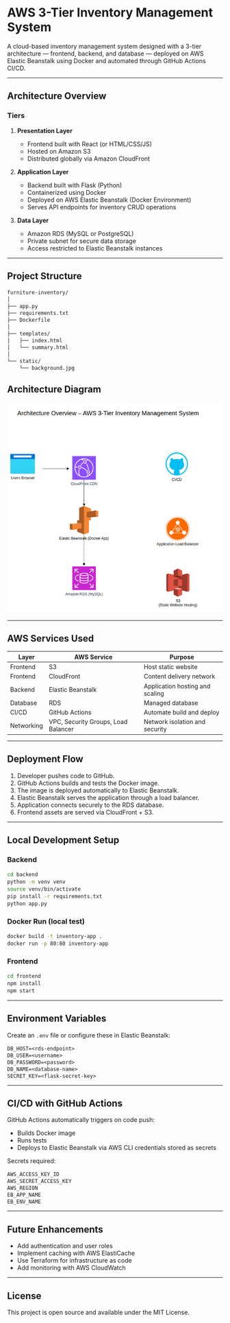 

# AWS 3-Tier Inventory Management System

A cloud-based inventory management system designed with a 3-tier architecture — frontend, backend, and database — deployed on AWS Elastic Beanstalk using Docker and automated through GitHub Actions CI/CD.

---

## Architecture Overview

### Tiers
1. **Presentation Layer**  
   - Frontend built with React (or HTML/CSS/JS)  
   - Hosted on Amazon S3  
   - Distributed globally via Amazon CloudFront

2. **Application Layer**  
   - Backend built with Flask (Python)  
   - Containerized using Docker  
   - Deployed on AWS Elastic Beanstalk (Docker Environment)  
   - Serves API endpoints for inventory CRUD operations

3. **Data Layer**  
   - Amazon RDS (MySQL or PostgreSQL)  
   - Private subnet for secure data storage  
   - Access restricted to Elastic Beanstalk instances

---

## Project Structure

```
furniture-inventory/
│
├── app.py
├── requirements.txt
├── Dockerfile
│
├── templates/
│   ├── index.html
│   └── summary.html
│
└── static/
    └── background.jpg

```
## Architecture Diagram

![AWS 3-Tier Architecture](./arch_diag.png)

---

## AWS Services Used

| Layer | AWS Service | Purpose |
|-------|--------------|----------|
| Frontend | S3 | Host static website |
| Frontend | CloudFront | Content delivery network |
| Backend | Elastic Beanstalk | Application hosting and scaling |
| Database | RDS | Managed database |
| CI/CD | GitHub Actions | Automate build and deploy |
| Networking | VPC, Security Groups, Load Balancer | Network isolation and security |

---

## Deployment Flow

1. Developer pushes code to GitHub.  
2. GitHub Actions builds and tests the Docker image.  
3. The image is deployed automatically to Elastic Beanstalk.  
4. Elastic Beanstalk serves the application through a load balancer.  
5. Application connects securely to the RDS database.  
6. Frontend assets are served via CloudFront + S3.

---

## Local Development Setup

### Backend
```bash
cd backend
python -m venv venv
source venv/bin/activate
pip install -r requirements.txt
python app.py
```

### Docker Run (local test)
```bash
docker build -t inventory-app .
docker run -p 80:80 inventory-app
```

### Frontend
```bash
cd frontend
npm install
npm start
```

---

## Environment Variables

Create an `.env` file or configure these in Elastic Beanstalk:

```
DB_HOST=<rds-endpoint>
DB_USER=<username>
DB_PASSWORD=<password>
DB_NAME=<database-name>
SECRET_KEY=<flask-secret-key>
```

---

## CI/CD with GitHub Actions

GitHub Actions automatically triggers on code push:
- Builds Docker image  
- Runs tests  
- Deploys to Elastic Beanstalk via AWS CLI credentials stored as secrets  

Secrets required:
```
AWS_ACCESS_KEY_ID
AWS_SECRET_ACCESS_KEY
AWS_REGION
EB_APP_NAME
EB_ENV_NAME
```

---

## Future Enhancements
- Add authentication and user roles  
- Implement caching with AWS ElastiCache  
- Use Terraform for infrastructure as code  
- Add monitoring with AWS CloudWatch  

---

## License
This project is open source and available under the MIT License.
````

